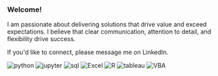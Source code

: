 ### Welcome!
I am passionate about delivering solutions that drive value and exceed expectations. I believe that clear communication, attention to detail, and flexibility drive success.

If you'd like to connect, please message me on LinkedIn.

![python](https://github.com/tamimcm416/tamimcm416/assets/107127279/dd3a3996-e50c-4b19-a49a-5d4eeb959d95)
![jupyter](https://github.com/tamimcm416/tamimcm416/assets/107127279/f72b66f8-ea3e-467e-b032-f84877d0d527)
![sql](https://github.com/tamimcm416/tamimcm416/assets/107127279/2927f618-4bec-4853-877d-a5f66b9fd1a1)
![Excel](https://github.com/tamimcm416/tamimcm416/assets/107127279/a576a2df-e37b-44e0-aa5c-a8421d9cf88d)
![R](https://github.com/tamimcm416/tamimcm416/assets/107127279/56fe3ce8-c300-4e91-a299-8899cc4dfaee)
![tableau](https://github.com/tamimcm416/tamimcm416/assets/107127279/713dcce2-157a-4746-8b35-82e510b21479)
![VBA](https://github.com/tamimcm416/tamimcm416/assets/107127279/17357cd9-ebe8-4686-83ca-7657ea6f9214)









<!--
**tamimcm416/tamimcm416** is a ✨ _special_ ✨ repository because its `README.md` (this file) appears on your GitHub profile.

Here are some ideas to get you started:

- 🔭 I’m currently working on ...
- 🌱 I’m currently learning ...
- 👯 I’m looking to collaborate on ...
- 🤔 I’m looking for help with ...
- 💬 Ask me about ...
- 📫 How to reach me: ...
- 😄 Pronouns: ...
- ⚡ Fun fact: ...
-->

